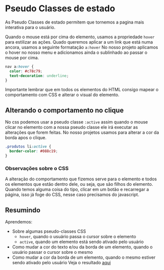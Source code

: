 # Pseudo Classes de estado

As Pseudo Classes de estado permitem que tornemos a pagina mais interativa para o usuário.

Quando o mouse está por cima do elemento, usamos a propriedade `hover` para estilizar as ações.
Quado queremos aplicar a um link que está numa ancora, usamos a seguinte formatação `a:hover`
No nosso projeto aplicamos o hover no nosso menu e adicionamos ainda o sublinhado ao passar o mouse por cima.

```css
nav a:hover {
  color: #c78c79;
  text-decoration: underline;
}
```

Importante lembrar que em todos os elementos do HTML consigo mapear o comportamento com CSS e alterar o visual do elemento.

## Alterando o comportamento no clique

No css podemos usar a pseudo classe `:active` assim quando o mouse clicar no elemento com a nossa pseudo classe ele irá executar as alterações que forem feitas. No nosso projetos usamos para alterar a cor da borda apos o clique.

```css
.produtos li:active {
  border-color: #088c19;
}
```

### Observações sobre o CSS

A alteração do comportamento que fizemos serve para o elemento e todos os elementos que estão dentro dele, ou seja, que são filhos do elemento. Quando temos alguma coisa do tipo, clicar em um botão e recarregar a página, isso já foge do CSS, nesse caso precisamos do javascript.

## Resumindo

Aprendemos:

- Sobre algumas pseudo-classes CSS
  - `hover`, quando o usuário passa o cursor sobre o elemento
  - `active`, quando um elemento está sendo ativado pelo usuário
- Como mudar a cor do texto e/ou da borda de um elemento, quando o usuário passar o cursor sobre o mesmo
- Como mudar a cor da borda de um elemento, quando o mesmo estiver sendo ativado pelo usuário
  Veja o resultado [aqui](/Cursos/Iniciante%20em%20Programa%C3%A7%C3%A3o/02-Paginas_Web/HTML5eCSS3_Posicionamento_listas_Navegacao/06-Pseudo-classes_CSS/produtos.html)
